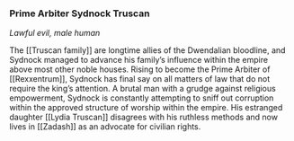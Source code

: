 ### Prime Arbiter Sydnock Truscan

_Lawful evil, male human_

The [[Truscan family]] are longtime allies of the Dwendalian bloodline, and Sydnock managed to advance his family’s influence within the empire above most other noble houses. Rising to become the Prime Arbiter of [[Rexxentrum]], Sydnock has final say on all matters of law that do not require the king’s attention. A brutal man with a grudge against religious empowerment, Sydnock is constantly attempting to sniff out corruption within the approved structure of worship within the empire. His estranged daughter [[Lydia Truscan]] disagrees with his ruthless methods and now lives in [[Zadash]] as an advocate for civilian rights.